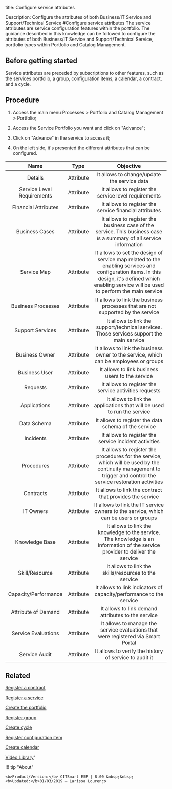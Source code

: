 title:  Configure service attributes
 
Description: Configure the attributes of both Business/IT Service and Support/Technical Service
#Configure service attributes
The service attributes are service configuration features within the portfolio.
The guidance described in this knowledge can be followed to configure the attributes of both Business/IT Service and Support/Technical Service, portfolio types within Portfolio and Catalog Management.

Before getting started
--------------------------

Service attributes are preceded by subscriptions to other features, such as the
services portfolio, a group, configuration items, a calendar, a contract, and a
cycle.

Procedure
-------------

1.  Access the main menu Processes \> Portfolio and Catalog Management \>
    Portfolio;

2.  Access the Service Portfolio you want and click on "Advance";

3.  Click on "Advance" in the service to access it;

4.  On the left side, it's presented the different attributes that can be
    configured.

|          **Name**          |  **Type** |                                                                                           **Objective**                                                                                           |
|:--------------------------:|:---------:|:-------------------------------------------------------------------------------------------------------------------------------------------------------------------------------------------------:|
|           Details          | Attribute |                                                                            It allows to change/update the service data                                                                            |
| Service Level Requirements | Attribute |                                                                        It allows to register the service level requirements                                                                       |
|    Financial Attributes    | Attribute |                                                                       It allows to register the service financial attributes                                                                      |
|       Business Cases       | Attribute |                                         It allows to register the business case of the service. This business case is a summary of all service information                                        |
|         Service Map        | Attribute | It allows to set the design of service map related to the enabling services and configuration items. In this design, it's defined which enabling service will be used to perform the main service |
|     Business Processes     | Attribute |                                                           It allows to link the business processes that are not supported by the service                                                          |
|      Support Services      | Attribute |                                                     It allows to link the support/technical services. Those services support the main service                                                     |
|       Business Owner       | Attribute |                                                       It allows to link the business owner to the service, which can be employees or groups                                                       |
|        Business User       | Attribute |                                                                          It allows to link business users to the service                                                                          |
|          Requests          | Attribute |                                                                       It allows to register the service activities requests                                                                       |
|        Applications        | Attribute |                                                              It allows to link the applications that will be used to run the service                                                              |
|         Data Schema        | Attribute |                                                                        It allows to register the data schema of the service                                                                       |
|          Incidents         | Attribute |                                                                       It allows to register the service incident activities                                                                       |
|         Procedures         | Attribute |                  It allows to register the procedures for the service, which will be used by the continuity management to trigger and control the service restoration activities                  |
|          Contracts         | Attribute |                                                                      It allows to link the contract that provides the service                                                                     |
|          IT Owners         | Attribute |                                                        It allows to link the IT service owners to the service, which can be users or groups                                                       |
|       Knowledge Base       | Attribute |                                   It allows to link the knowledge to the service. The knowledge is an information of the service provider to deliver the service                                  |
|       Skill/Resource       | Attribute |                                                                       It allows to link the skills/resources to the service                                                                       |
|    Capacity/Performance    | Attribute |                                                                It allows to link indicators of capacity/performance to the service                                                                |
|     Attribute of Demand    | Attribute |                                                                         It allows to link demand attributes to the service                                                                        |
|     Service Evaluations    | Attribute |                                                         It allows to manage the service evaluations that were registered via Smart Portal                                                         |
|        Service Audit       | Attribute |                                                                       It allows to verify the history of service to audit it                                                                      |

Related
-----------

[Register a contract](/en-us/citsmart-esp-8/additional-features/contract-management/use/register-contract.html)

[Register a service](/en-us/citsmart-esp-8/processes/portfolio-and-catalog/use/register-a-service.html)

[Create the portfolio](/en-us/citsmart-esp-8/processes/portfolio-and-catalog/use/create-the-portfolio.html)

[Register group](/en-us/citsmart-esp-8/initial-settings/access-settings/user/register-groups.html)

[Create cycle](/en-us/citsmart-esp-8/platform-administration/time/create-cycle.html)

[Register configuration item](/en-us/citsmart-esp-8/processes/configuration/use/register-CI.html)

[Create calendar](/en-us/citsmart-esp-8/platform-administration/time/create-calendar.html)

<i class='fa fa-youtube-play  fa-2x' style='color:#97ce17;vertical-align: middle;'> </i> [Video Library](https://www.youtube.com/playlist?list=PLB5qK2uzf2RNx1eXRaihDR_bxXjGhgFut)'

!!! tip "About"

    <b>Product/Version:</b> CITSmart ESP | 8.00 &nbsp;&nbsp;
    <b>Updated:</b>01/03/2019 – Larissa Lourenço


